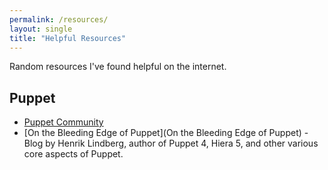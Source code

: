 ```yaml
---
permalink: /resources/
layout: single
title: "Helpful Resources"
---
```


Random resources I've found helpful on the internet.

## Puppet

- [Puppet Community](https://puppet.com/community)
- [On the Bleeding Edge of Puppet](On the Bleeding Edge of Puppet) - Blog by Henrik Lindberg, author of Puppet 4, Hiera 5, and other various core aspects of Puppet.
